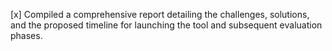 [x] Compiled a comprehensive report detailing the challenges, solutions, and the proposed timeline for launching the tool and subsequent evaluation phases.